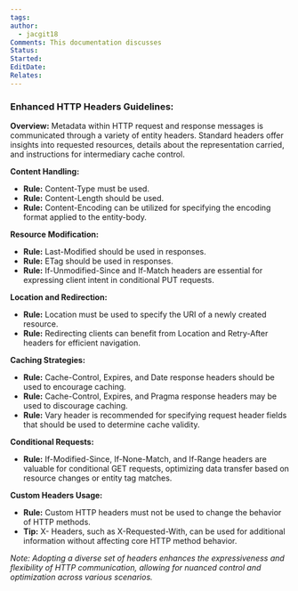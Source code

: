 ```yaml
---
tags: 
author:
  - jacgit18
Comments: This documentation discusses
Status: 
Started: 
EditDate: 
Relates:
---
```

### Enhanced HTTP Headers Guidelines:

**Overview:**
Metadata within HTTP request and response messages is communicated through a variety of entity headers. Standard headers offer insights into requested resources, details about the representation carried, and instructions for intermediary cache control.

**Content Handling:**
- **Rule:** Content-Type must be used.
- **Rule:** Content-Length should be used.
- **Rule:** Content-Encoding can be utilized for specifying the encoding format applied to the entity-body.

**Resource Modification:**
- **Rule:** Last-Modified should be used in responses.
- **Rule:** ETag should be used in responses.
- **Rule:** If-Unmodified-Since and If-Match headers are essential for expressing client intent in conditional PUT requests.

**Location and Redirection:**
- **Rule:** Location must be used to specify the URI of a newly created resource.
- **Rule:** Redirecting clients can benefit from Location and Retry-After headers for efficient navigation.

**Caching Strategies:**
- **Rule:** Cache-Control, Expires, and Date response headers should be used to encourage caching.
- **Rule:** Cache-Control, Expires, and Pragma response headers may be used to discourage caching.
- **Rule:** Vary header is recommended for specifying request header fields that should be used to determine cache validity.

**Conditional Requests:**
- **Rule:** If-Modified-Since, If-None-Match, and If-Range headers are valuable for conditional GET requests, optimizing data transfer based on resource changes or entity tag matches.

**Custom Headers Usage:**
- **Rule:** Custom HTTP headers must not be used to change the behavior of HTTP methods.
- **Tip:** X- Headers, such as X-Requested-With, can be used for additional information without affecting core HTTP method behavior.

*Note: Adopting a diverse set of headers enhances the expressiveness and flexibility of HTTP communication, allowing for nuanced control and optimization across various scenarios.*